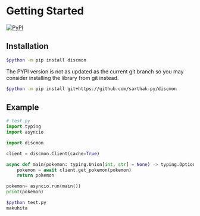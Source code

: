 # Getting Started

[![PyPI](https://img.shields.io/pypi/v/discmon)](https://pypi.org/project/discmon/)

## Installation
```bash
$python -m pip install discmon
```
The PYPI version is not as updated as the current git branch so you may consider installing the library from git instead.
```bash
$python -m pip install git+https://github.com/sarthak-py/discmon
```
## Example
```py
# test.py
import typing
import asyncio

import discmon

client = discmon.Client(cache=True)

async def main(pokemon: typing.Union[int, str] = None) -> typing.Optional[discmon.Pokemon]:
    pokemon = await client.get_pokemon(pokemon)
    return pokemon

pokemon= asyncio.run(main()) 
print(pokemon)
```

```bash
$python test.py
makuhita
```